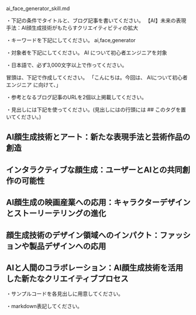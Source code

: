 ai_face_generator_skill.md

・下記の条件でタイトルと、ブログ記事を書いてください。
【AI】未来の表現手法：AI顔生成技術がもたらすクリエイティビティの拡大

・キーワードを下記にしてください。
ai,face,generator

・対象者を下記にしてください。
  AI について初心者エンジニアを対象


・日本語で、必ず3,000文字以上で作ってください。

冒頭は、下記で作成してください。
「こんにちは。今回は、
AIについて初心者エンジニア
に向けて、」

・参考となるブログ記事のURLを2個以上掲載してください。

・見出しには下記を使ってください。(見出しにはの行頭には ## このタグを置いてください。)
## AI顔生成技術とアート：新たな表現手法と芸術作品の創造
## インタラクティブな顔生成：ユーザーとAIとの共同創作の可能性
## AI顔生成の映画産業への応用：キャラクターデザインとストーリーテリングの進化
## 顔生成技術のデザイン領域へのインパクト：ファッションや製品デザインへの応用
## AIと人間のコラボレーション：AI顔生成技術を活用した新たなクリエイティブプロセス

・サンプルコードを各見出しに用意してください。

・markdown表記してください。

